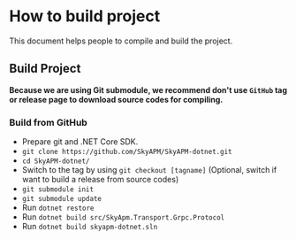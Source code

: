 # How to build project
This document helps people to compile and build the project.

## Build Project
**Because we are using Git submodule, we recommend don't use `GitHub` tag or release page to download source codes for compiling.**

### Build from GitHub
- Prepare git and .NET Core SDK.
- `git clone https://github.com/SkyAPM/SkyAPM-dotnet.git`
- `cd SkyAPM-dotnet/`
- Switch to the tag by using `git checkout [tagname]` (Optional, switch if want to build a release from source codes)
- `git submodule init`
- `git submodule update`
- Run `dotnet restore`
- Run `dotnet build src/SkyApm.Transport.Grpc.Protocol`
- Run `dotnet build skyapm-dotnet.sln`